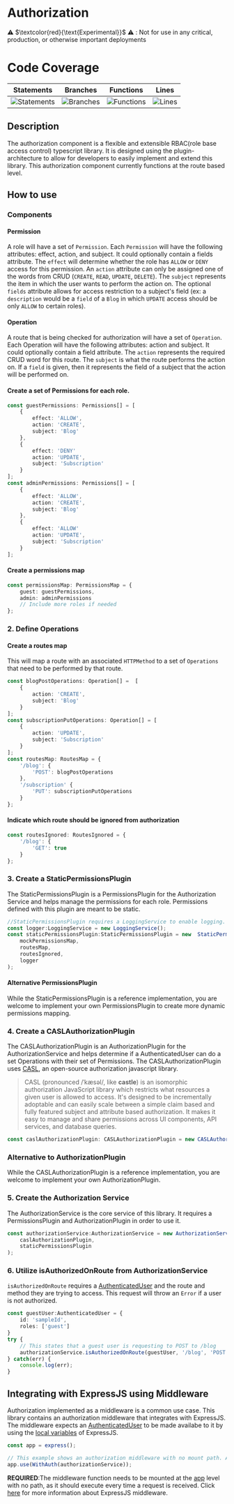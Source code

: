 # Authorization

⚠️ $\textcolor{red}{\text{Experimental}}$ ⚠️ : Not for use in any critical, production, or otherwise important deployments

# Code Coverage
| Statements                  | Branches                | Functions                 | Lines             |
| --------------------------- | ----------------------- | ------------------------- | ----------------- |
| ![Statements](https://img.shields.io/badge/statements-91.66%25-brightgreen.svg?style=flat) | ![Branches](https://img.shields.io/badge/branches-100%25-brightgreen.svg?style=flat) | ![Functions](https://img.shields.io/badge/functions-73.46%25-red.svg?style=flat) | ![Lines](https://img.shields.io/badge/lines-90.9%25-brightgreen.svg?style=flat) |

## Description
The authorization component is a flexible and extensible RBAC(role base access control) typescript library. It is designed using the plugin-architecture to allow for developers to easily implement and extend this library. This authorization component currently functions at the route based level.

## How to use

### Components

#### Permission

A role will have a set of `Permission`. Each `Permission` will have the following attributes: effect,   action, and subject. It could optionally contain a fields attribute. The `effect` will determine whether the role has `ALLOW` or `DENY` access for this permission. An `action` attribute can only be assigned one of the words from CRUD (`CREATE`, `READ`, `UPDATE`, `DELETE`).  The `subject` represents the item in which the user wants to perform the action on. The optional `fields` attribute allows for access restriction to a subject's field (ex: a `description` would be a `field` of a `Blog` in which `UPDATE` access should be only `ALLOW` to certain roles).
#### Operation

A route that is being checked for authorization will have a set of `Operation`. Each Operation will have the following attributes: action and subject. It could optionally contain a field attribute. The `action` represents the required CRUD word for this route. The `subject` is what the route performs the action on. If a `field` is given, then it represents the field of a subject that the action will be performed on. 

#### Create a set of Permissions for each role.
```ts
const guestPermissions: Permissions[] = [
	{
		effect: 'ALLOW',
		action: 'CREATE',
		subject: 'Blog'
	},
	{
		effect: 'DENY'
		action: 'UPDATE',
		subject: 'Subscription'
	}
];
const adminPermissions: Permissions[] = [
	{
		effect: 'ALLOW',
		action: 'CREATE',
		subject: 'Blog'
	},
	{
		effect: 'ALLOW'
		action: 'UPDATE',
		subject: 'Subscription'
	}
];
```
#### Create a permissions map
```ts
const permissionsMap: PermissionsMap = {
	guest: guestPermissions,
	admin: adminPermissions
	// Include more roles if needed
};
```
### 2. Define Operations

#### Create a routes map
This will map a route with an associated `HTTPMethod` to a set of `Operations` that need to be performed by that route.
```ts
const blogPostOperations: Operation[] =  [
	{
		action: 'CREATE',
		subject: 'Blog'
	}
];
const subscriptionPutOperations: Operation[] = [
	{
		action: 'UPDATE',
		subject: 'Subscription'
	}
];
const routesMap: RoutesMap = {
	'/blog': {
		'POST': blogPostOperations
	},
	'/subscription' {
		'PUT': subscriptionPutOperations
	}
};
```

#### Indicate which route should be ignored from authorization
```ts
const routesIgnored: RoutesIgnored = {
	'/blog': {
		'GET': true
	}
};
```
### 3. Create a StaticPermissionsPlugin
The StaticPermissionsPlugin is a PermissionsPlugin for the Authorization Service and helps manage the permissions for each role. Permissions defined with this plugin are meant to be static.
```ts
//StaticPermissionsPlugin requires a LoggingService to enable logging.
const logger:LoggingService = new LoggingService();
const staticPermissionsPlugin:StaticPermissionsPlugin = new  StaticPermissionsPlugin(
	mockPermissionsMap,
	routesMap,
	routesIgnored,
	logger
);
```
#### Alternative PermissionsPlugin

While the StaticPermissionsPlugin is a reference implementation, you are welcome to implement your own PermissionsPlugin to create more dynamic permissions mapping.

### 4. Create a CASLAuthorizationPlugin
The CASLAuthorizationPlugin is an AuthorizationPlugin for the AuthorizationService and helps determine if a AuthenticatedUser can do a set Operations with their set of Permissions. The CASLAuthorizationPlugin uses [CASL](https://casl.js.org/v5/en/), an open-source authorization javascript library. 

> CASL (pronounced /ˈkæsəl/, like **castle**) is an isomorphic authorization JavaScript library which restricts what resources a given user is allowed to access. It's designed to be incrementally adoptable and can easily scale between a simple claim based and fully featured subject and attribute based authorization. It makes it easy to manage and share permissions across UI components, API services, and database queries.

```ts
const caslAuthorizationPlugin: CASLAuthorizationPlugin = new CASLAuthorizationPlugin();
```

### Alternative to AuthorizationPlugin

While the CASLAuthorizationPlugin is a reference implementation, you are welcome to implement your own AuthorizationPlugin.

### 5. Create the Authorization Service
The AuthorizationService is the core service of this library. It requires a PermissionsPlugin and AuthorizationPlugin in order to use it.

```ts
const authorizationService:AuthorizationService = new AuthorizationService(
	caslAuthorizationPlugin,
	staticPermissionsPlugin
);
```
### 6. Utilize isAuthorizedOnRoute from AuthorizationService
`isAuthorizedOnRoute` requires a [AuthenticatedUser](https://github.com/aws-solutions/solution-spark-on-aws/blob/main/workbench-core/authentication/src/authenticatedUser.ts) and the route and method they are trying to access. This request will throw an `Error` if a user is not authorized.
```ts
const guestUser:AuthenticatedUser = {
	id: 'sampleId',
	roles: ['guest']
}
try {
	// This states that a guest user is requesting to POST to /blog
	authorizationService.isAuthorizedOnRoute(guestUser, '/blog', 'POST');
} catch(err) {
	console.log(err);
}
```

## Integrating with ExpressJS using Middleware
Authorization implemented as a middleware is a common use case. This library contains an authorization middleware that integrates with ExpressJS. The middleware expects an [AuthenticatedUser](https://github.com/aws-solutions/solution-spark-on-aws/blob/main/workbench-core/authentication/src/authenticatedUser.ts) to be made availabe to it by using the [local variables](https://expressjs.com/en/api.html#res.locals) of ExpressJS. 
```ts
const app = express();

// This example shows an authorization middleware with no mount path. Authorization will execute every time a request is received
app.use(WithAuth(authorizationService));
```
**REQUIRED**:The middleware function needs to be mounted at the [app](https://expressjs.com/en/guide/using-middleware.html#middleware.application) level with no path, as it should execute every time a request is received. Click [here](https://expressjs.com/en/guide/using-middleware.html) for more information about ExpressJS middleware.
